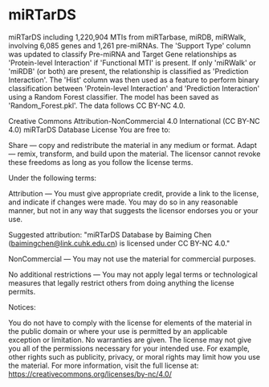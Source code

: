# miRTarDS
miRTarDS including 1,220,904 MTIs from miRTarbase, miRDB, miRWalk, involving 6,085 genes and 1,261 pre-miRNAs. The 'Support Type' column was updated to classify Pre-miRNA and Target Gene relationships as 'Protein-level Interaction' if 'Functional MTI' is present. If only 'miRWalk' or 'miRDB' (or both) are present, the relationship is classified as 'Prediction Interaction'. The 'Hist' column was then used as a feature to perform binary classification between 'Protein-level Interaction' and 'Prediction Interaction' using a Random Forest classifier. The model has been saved as 'Random_Forest.pkl'. The data follows CC BY-NC 4.0.

Creative Commons Attribution-NonCommercial 4.0 International (CC BY-NC 4.0)
miRTarDS Database License
You are free to:

Share — copy and redistribute the material in any medium or format.
Adapt — remix, transform, and build upon the material.
The licensor cannot revoke these freedoms as long as you follow the license terms.

Under the following terms:

Attribution — You must give appropriate credit, provide a link to the license, and indicate if changes were made. You may do so in any reasonable manner, but not in any way that suggests the licensor endorses you or your use.

Suggested attribution:
"miRTarDS Database by Baiming Chen (baimingchen@link.cuhk.edu.cn) is licensed under CC BY-NC 4.0."

NonCommercial — You may not use the material for commercial purposes.

No additional restrictions — You may not apply legal terms or technological measures that legally restrict others from doing anything the license permits.

Notices:

You do not have to comply with the license for elements of the material in the public domain or where your use is permitted by an applicable exception or limitation.
No warranties are given. The license may not give you all of the permissions necessary for your intended use. For example, other rights such as publicity, privacy, or moral rights may limit how you use the material.
For more information, visit the full license at:
https://creativecommons.org/licenses/by-nc/4.0/
